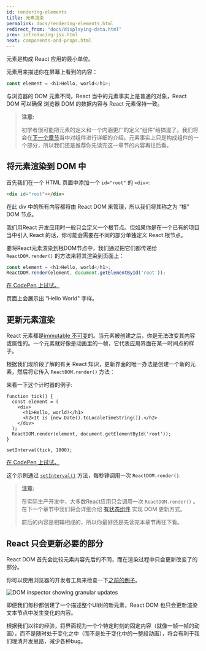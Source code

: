 ```yaml
---
id: rendering-elements
title: 元素渲染
permalink: docs/rendering-elements.html
redirect_from: "docs/displaying-data.html"
prev: introducing-jsx.html
next: components-and-props.html
---
```


元素是构成 React 应用的最小单位。

元素用来描述你在屏幕上看到的内容：

```js
const element = <h1>Hello, world</h1>;
```

与浏览器的 DOM 元素不同，React 当中的元素事实上是普通的对象，React DOM 可以确保 浏览器 DOM 的数据内容与 React 元素保持一致。

>**注意:**
>
>初学者很可能把元素的定义和一个内涵更广的定义“组件”给搞混了。我们将会在[下一个章节](/docs/components-and-props.html)当中对组件进行详细的介绍。元素事实上只是构成组件的一个部分，所以我们还是推荐你先读完这一章节的内容再往后看。

## 将元素渲染到 DOM 中

首先我们在一个 HTML 页面中添加一个 `id="root"` 的 `<div>`:

```html
<div id="root"></div>
```

在此 div 中的所有内容都将由 React DOM 来管理，所以我们将其称之为 “根” DOM 节点。

我们用React 开发应用时一般只会定义一个根节点。但如果你是在一个已有的项目当中引入 React 的话，你可能会需要在不同的部分单独定义 React 根节点。

要将React元素渲染到根DOM节点中，我们通过把它们都传递给 `ReactDOM.render()` 的方法来将其渲染到页面上：

```js
const element = <h1>Hello, world</h1>;
ReactDOM.render(element, document.getElementById('root'));
```

[在 CodePen 上试试。](http://codepen.io/gaearon/pen/rrpgNB?editors=1010)

页面上会展示出 "Hello World" 字样。

## 更新元素渲染

React 元素都是[immutable 不可变](https://en.wikipedia.org/wiki/Immutable_object)的。当元素被创建之后，你是无法改变其内容或属性的。一个元素就好像是动画里的一帧，它代表应用界面在某一时间点的样子。

根据我们现阶段了解的有关 React 知识，更新界面的唯一办法是创建一个新的元素，然后将它传入 `ReactDOM.render()` 方法：

来看一下这个计时器的例子:

```js{8-11}
function tick() {
  const element = (
    <div>
      <h1>Hello, world!</h1>
      <h2>It is {new Date().toLocaleTimeString()}.</h2>
    </div>
  );
  ReactDOM.render(element, document.getElementById('root'));
}

setInterval(tick, 1000);
```

[在 CodePen 上试试。](http://codepen.io/gaearon/pen/gwoJZk?editors=0010)

这个示例通过 [`setInterval()`](https://developer.mozilla.org/en-US/docs/Web/API/WindowTimers/setInterval) 方法，每秒钟调用一次 `ReactDOM.render()`.

>**注意:**
>
>在实际生产开发中，大多数React应用只会调用一次 `ReactDOM.render()` 。在下一个章节中我们将会详细介绍 [有状态组件](/docs/state-and-lifecycle.html) 实现 DOM 更新方式。
>
>前后的内容是相辅相成的，所以你最好还是先读完本章节再往下看。

## React 只会更新必要的部分

React DOM 首先会比较元素内容先后的不同，而在渲染过程中只会更新改变了的部分。

你可以使用浏览器的开发者工具来检查一下[之前的例子](http://codepen.io/gaearon/pen/gwoJZk?editors=0010)。

![DOM inspector showing granular updates](../images/docs/granular-dom-updates.gif)

即便我们每秒都创建了一个描述整个UI树的新元素，React DOM 也只会更新渲染文本节点中发生变化的内容。

根据我们以往的经验，将界面视为一个个特定时刻的固定内容（就像一帧一帧的动画），而不是随时处于变化之中（而不是处于变化中的一整段动画），将会有利于我们理清开发思路，减少各种bug。
